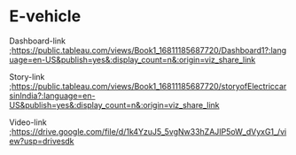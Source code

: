 # E-vehicle

Dashboard-link ;https://public.tableau.com/views/Book1_16811185687720/Dashboard1?:language=en-US&publish=yes&:display_count=n&:origin=viz_share_link

Story-link ;https://public.tableau.com/views/Book1_16811185687720/storyofElectriccarsinIndia?:language=en-US&publish=yes&:display_count=n&:origin=viz_share_link

Video-link ;https://drive.google.com/file/d/1k4YzuJ5_5vgNw33hZAJIP5oW_dVyxG1_/view?usp=drivesdk
